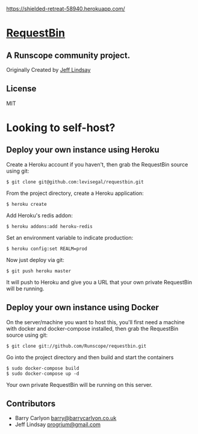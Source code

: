 https://shielded-retreat-58940.herokuapp.com/


# [RequestBin](http://requestb.in)
## A Runscope community project.

Originally Created by [Jeff Lindsay](http://progrium.com)

License
-------
MIT


Looking to self-host?
=====================

## Deploy your own instance using Heroku
Create a Heroku account if you haven't, then grab the RequestBin source using git:

`$ git clone git@github.com:levisegal/requestbin.git`

From the project directory, create a Heroku application:

`$ heroku create`

Add Heroku's redis addon:

`$ heroku addons:add heroku-redis`

Set an environment variable to indicate production:

`$ heroku config:set REALM=prod`

Now just deploy via git:

`$ git push heroku master`

It will push to Heroku and give you a URL that your own private RequestBin will be running.


## Deploy your own instance using Docker

On the server/machine you want to host this, you'll first need a machine with
docker and docker-compose installed, then grab the RequestBin source using git:

`$ git clone git://github.com/Runscope/requestbin.git`

Go into the project directory and then build and start the containers

```
$ sudo docker-compose build
$ sudo docker-compose up -d
```

Your own private RequestBin will be running on this server.


Contributors
------------
 * Barry Carlyon <barry@barrycarlyon.co.uk>
 * Jeff Lindsay <progrium@gmail.com>
